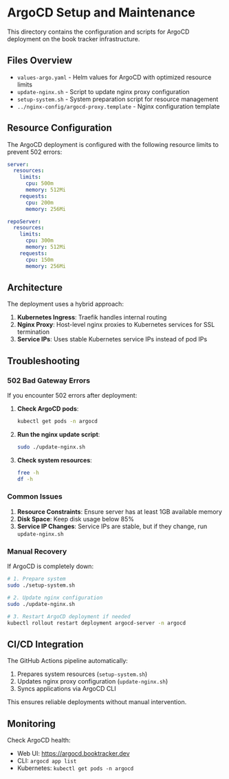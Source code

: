 # ArgoCD Setup and Maintenance

This directory contains the configuration and scripts for ArgoCD deployment on the book tracker infrastructure.

## Files Overview

- `values-argo.yaml` - Helm values for ArgoCD with optimized resource limits
- `update-nginx.sh` - Script to update nginx proxy configuration 
- `setup-system.sh` - System preparation script for resource management
- `../nginx-config/argocd-proxy.template` - Nginx configuration template

## Resource Configuration

The ArgoCD deployment is configured with the following resource limits to prevent 502 errors:

```yaml
server:
  resources:
    limits:
      cpu: 500m
      memory: 512Mi
    requests:
      cpu: 200m
      memory: 256Mi

repoServer:
  resources:
    limits:
      cpu: 300m
      memory: 512Mi
    requests:
      cpu: 150m
      memory: 256Mi
```

## Architecture

The deployment uses a hybrid approach:
1. **Kubernetes Ingress**: Traefik handles internal routing
2. **Nginx Proxy**: Host-level nginx proxies to Kubernetes services for SSL termination
3. **Service IPs**: Uses stable Kubernetes service IPs instead of pod IPs

## Troubleshooting

### 502 Bad Gateway Errors

If you encounter 502 errors after deployment:

1. **Check ArgoCD pods**:
   ```bash
   kubectl get pods -n argocd
   ```

2. **Run the nginx update script**:
   ```bash
   sudo ./update-nginx.sh
   ```

3. **Check system resources**:
   ```bash
   free -h
   df -h
   ```

### Common Issues

1. **Resource Constraints**: Ensure server has at least 1GB available memory
2. **Disk Space**: Keep disk usage below 85%
3. **Service IP Changes**: Service IPs are stable, but if they change, run `update-nginx.sh`

### Manual Recovery

If ArgoCD is completely down:

```bash
# 1. Prepare system
sudo ./setup-system.sh

# 2. Update nginx configuration
sudo ./update-nginx.sh

# 3. Restart ArgoCD deployment if needed
kubectl rollout restart deployment argocd-server -n argocd
```

## CI/CD Integration

The GitHub Actions pipeline automatically:
1. Prepares system resources (`setup-system.sh`)
2. Updates nginx proxy configuration (`update-nginx.sh`)
3. Syncs applications via ArgoCD CLI

This ensures reliable deployments without manual intervention.

## Monitoring

Check ArgoCD health:
- Web UI: https://argocd.booktracker.dev
- CLI: `argocd app list`
- Kubernetes: `kubectl get pods -n argocd`
